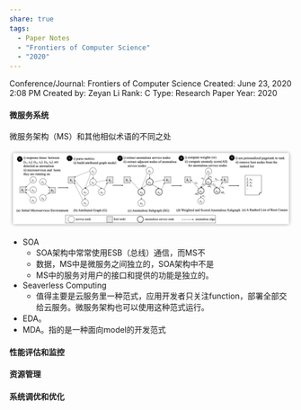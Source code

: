 ```yaml
---
share: true
tags:
  - Paper Notes
  - "Frontiers of Computer Science"
  - "2020"
---
```


Conference/Journal: Frontiers of Computer Science
Created: June 23, 2020 2:08 PM
Created by: Zeyan Li
Rank: C
Type: Research Paper
Year: 2020

#### 微服务系统

微服务架构（MS）和其他相似术语的不同之处

![Untitled](../../attachments/Untitled.png)

- SOA
    - SOA架构中常常使用ESB（总线）通信，而MS不
    - 数据，MS中是微服务之间独立的，SOA架构中不是
    - MS中的服务对用户的接口和提供的功能是独立的。
- Seaverless Computing
    - 值得主要是云服务里一种范式，应用开发者只关注function，部署全部交给云服务。微服务架构也可以使用这种范式运行。
- EDA。
- MDA。指的是一种面向model的开发范式

#### 性能评估和监控

#### 资源管理

#### 系统调优和优化